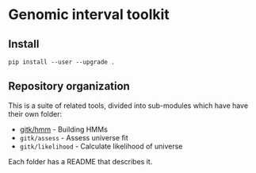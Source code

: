 # Genomic interval toolkit

## Install

```
pip install --user --upgrade .
```


## Repository organization

This is a suite of related tools, divided into sub-modules which have have their own folder:

- [gitk/hmm](gitk/hmm) - Building HMMs
- `gitk/assess` - Assess universe fit
- `gitk/likelihood` - Calculate likelihood of universe

Each folder has a README that describes it.
